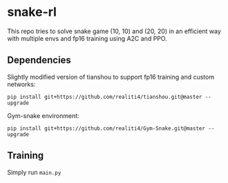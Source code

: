# snake-rl
This repo tries to solve snake game (10, 10) and (20, 20) in an efficient way with multiple envs and fp16 training
using A2C and PPO.

## Dependencies

Slightly modified version of tianshou to support fp16 training and custom networks:

    pip install git+https://github.com/realiti4/tianshou.git@master --upgrade
    
Gym-snake environment:

    pip install git+https://github.com/realiti4/Gym-Snake.git@master --upgrade
    
## Training
Simply run `main.py`
